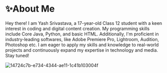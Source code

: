 # ✨About Me
Hey there! I am Yash Srivastava, a 17-year-old Class 12 student with a keen interest in coding and digital content creation. My programming skills include Core Java, Python, and basic HTML. 
Additionally, I'm proficient in industry-leading softwares, like Adobe Premiere Pro, Lightroom, Audition, Photoshop etc.
I am eager to apply my skills and knowledge to real-world projects and continuously expand my expertise in technology and media. Stay tuned!

![14724c7b-e734-4344-ae11-1c41b103004f](https://github.com/user-attachments/assets/dac33b3f-5455-4d21-a9ca-7823940063e4)


